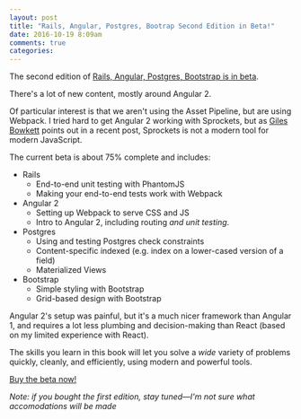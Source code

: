 ```yaml
---
layout: post
title: "Rails, Angular, Postgres, Bootrap Second Edition in Beta!"
date: 2016-10-19 8:09am
comments: true
categories: 
---
```


The second edition of [Rails, Angular, Postgres, Bootstrap is in beta](https://pragprog.com/book/dcbang2/rails-angular-postgres-and-bootstrap-second-edition).

There's a lot of new content, mostly around Angular 2.

Of particular interest is that we aren't using the Asset Pipeline, but are using Webpack.  I tried hard to get Angular 2 working with Sprockets, but as [Giles
Bowkett](http://gilesbowkett.blogspot.com/2016/10/let-asset-pipeline-die.html) points out in a recent post, Sprockets is not a modern tool for modern
JavaScript.

The current beta is about 75% complete and includes:

* Rails
  * End-to-end unit testing with PhantomJS
  * Making your end-to-end tests work with Webpack
* Angular 2
  * Setting up Webpack to serve CSS and JS
  * Intro to Angular 2, including routing *and unit testing*.
* Postgres
  * Using and testing Postgres check constraints
  * Content-specific indexed (e.g. index on a lower-cased version of a field)
  * Materialized Views
* Bootstrap
  * Simple styling with Bootstrap
  * Grid-based design with Bootstrap

Angular 2's setup was painful, but it's a much nicer framework than Angular 1, and requires a lot less plumbing and decision-making than React (based on my
limited experience with React).

The skills you learn in this book will let you solve a *wide* variety of problems quickly, cleanly, and efficiently, using modern and powerful tools.

[Buy the beta now!](https://pragprog.com/book/dcbang2/rails-angular-postgres-and-bootstrap-second-edition)

*Note: if you bought the first edition, stay tuned—I'm not sure what accomodations will be made*
